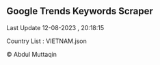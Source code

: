 

## Google Trends Keywords Scraper 
 
Last Update 12-08-2023 , 20:18:15

Country List :
VIETNAM.json



© Abdul Muttaqin 
